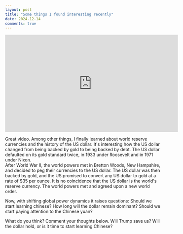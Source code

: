 ```yaml
---
layout: post
title: "Some things I found interesting recently"
date: 2024-12-14
comments: true
---
```


<div class="video-container">
    <iframe
        width="560"
        height="315"
        src="https://www.youtube.com/watch?v=xguam0TKMw8&t=76s&ab_channel=PrinciplesbyRayDalio"
        title="How to use the past to predict the future and make money"
        frameborder="0"
        allow="accelerometer; autoplay; clipboard-write; encrypted-media; gyroscope; picture-in-picture"
        allowfullscreen>
    </iframe>
</div>

Great video. Among other things, I finally learned about world reserve currencies and the history of the US dollar. It's interesting how the US dollar changed from being backed by gold to being backed by debt. The US dollar defaulted on its gold standard twice, in 1933 under Roosevelt and in 1971 under Nixon.  
After World War II, the world powers met in Bretton Woods, New Hampshire, and decided to peg their currencies to the US dollar. The US dollar was then backed by gold, and the US promised to convert any US dollar to gold at a rate of $35 per ounce. 
It is no coincidence that the US dollar is the world's reserve currency. The world powers met and agreed upon a new world order.

Now, with shifting global power dynamics it raises questions:
Should we start learning chinese?
How long will the dollar remain dominant?
Should we start paying attention to the Chinese yuan?

What do you think? Comment your thoughts below. Will Trump save us? Will the dollar hold, or is it time to start learning Chinese?